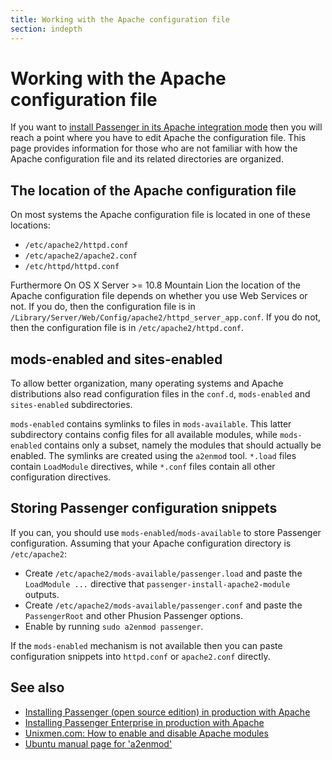 ```yaml
---
title: Working with the Apache configuration file
section: indepth
---
```

# Working with the Apache configuration file

If you want to [install Passenger in its Apache integration mode](<%= url_for '/guides/install/passenger_apache/index.html' %>) then you will reach a point where you have to edit Apache the configuration file. This page provides information for those who are not familiar with how the Apache configuration file and its related directories are organized.

## The location of the Apache configuration file

On most systems the Apache configuration file is located in one of these locations:

 * `/etc/apache2/httpd.conf`
 * `/etc/apache2/apache2.conf`
 * `/etc/httpd/httpd.conf`

Furthermore On OS X Server >= 10.8 Mountain Lion the location of the Apache configuration file depends on whether you use Web Services or not. If you do, then the configuration file is in `/Library/Server/Web/Config/apache2/httpd_server_app.conf`. If you do not, then the configuration file is in `/etc/apache2/httpd.conf`.

## mods-enabled and sites-enabled

To allow better organization, many operating systems and Apache distributions also read configuration files in the `conf.d`, `mods-enabled` and `sites-enabled` subdirectories.

`mods-enabled` contains symlinks to files in `mods-available`. This latter subdirectory contains config files for all available modules, while `mods-enabled` contains only a subset, namely the modules that should actually be enabled. The symlinks are created using the `a2enmod` tool. `*.load` files contain `LoadModule` directives, while `*.conf` files contain all other configuration directives.

## Storing Passenger configuration snippets

If you can, you should use `mods-enabled`/`mods-available` to store Passenger configuration. Assuming that your Apache configuration directory is `/etc/apache2`:

 * Create `/etc/apache2/mods-available/passenger.load` and paste the `LoadModule ...` directive that `passenger-install-apache2-module` outputs.
 * Create `/etc/apache2/mods-available/passenger.conf` and paste the `PassengerRoot` and other Phusion Passenger options.
 * Enable by running `sudo a2enmod passenger`.

If the `mods-enabled` mechanism is not available then you can paste configuration snippets into `httpd.conf` or `apache2.conf` directly.

## See also

 * [Installing Passenger (open source edition) in production with Apache](<%= url_for '/guides/install/passenger_apache/index.html' %>)
 * [Installing Passenger Enterprise in production with Apache](<%= url_for '/guides/install/passenger_enterprise_apache/index.html' %>)
 * [Unixmen.com: How to enable and disable Apache modules](http://www.unixmen.com/how-to-enable-and-disable-apache-modules/)
 * [Ubuntu manual page for 'a2enmod'](http://manpages.ubuntu.com/manpages/trusty/man8/a2enmod.8.html)
